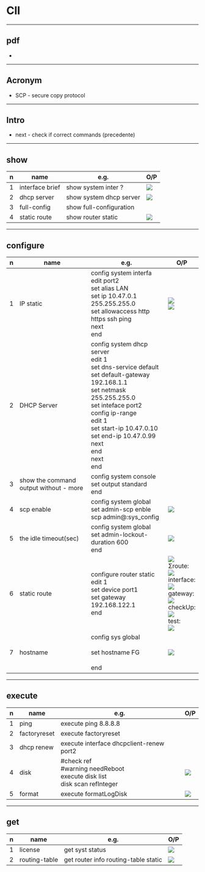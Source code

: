 # ClI

---

## pdf
*


---

## Acronym
* SCP - secure copy protocol

---

## Intro
* next - check if correct commands (precedente)

---

## show
|n|name|e.g.|O/P|
|-|----|----|----|
|1|interface brief|show system inter ?|[<img src="https://i.imgur.com/cumaEDq.png">](https://i.imgur.com/cumaEDq.png)|
|2|dhcp server| show system dhcp server|[<img src="https://i.imgur.com/IQxDDWN.png">](https://i.imgur.com/IQxDDWN.png)|
|3|full-config|show full-configuration||
|4|static route|show router static|[<img src="https://i.imgur.com/zWSKCpz.png">](https://i.imgur.com/zWSKCpz.png)|

---

## configure
|n|name|e.g.|O/P|
|-|----|----|----|
|1|IP static|config system interfa <br/> edit port2 <br/> set alias LAN <br/> set ip 10.47.0.1 255.255.255.0 <br/> set allowaccess http https ssh ping <br/> next <br/> end | [<img src="https://i.imgur.com/QOe4SWQ.png">](https://i.imgur.com/QOe4SWQ.png) <br/> [<img src="https://i.imgur.com/c0TSFiO.png">](https://i.imgur.com/c0TSFiO.png) |
|2|DHCP Server|config system dhcp server <br/> edit 1 <br/> set dns-service default <br/> set default-gateway 192.168.1.1 <br/> set netmask 255.255.255.0 <br/> set inteface port2 <br/> config ip-range <br/> edit 1 <br/> set start-ip 10.47.0.10 <br/> set end-ip 10.47.0.99 <br/> next <br/> end <br/> next <br/> end ||
|3|show the command output without - more|config system console <br/> set output standard <br/> end||
|4|scp enable|config system global <br/> set admin-scp enble <br/> scp admin@<ipFortigate>:sys_config <destination> |[<img src="https://i.imgur.com/f7jTDYB.png">](https://i.imgur.com/f7jTDYB.png)|
|5|the idle timeout(sec)|config system global<br/>set admin-lockout-duration 600<br/>end|[<img src="https://i.imgur.com/2lF9tox.png">](https://i.imgur.com/2lF9tox.png)|
|6|static route|configure router static <br/> edit 1 <br/> set device port1 <br/> set gateway 192.168.122.1 <br/> end | [<img src="https://i.imgur.com/mXDqUaJ.png">](https://i.imgur.com/mXDqUaJ.png) <br/> Σroute: <br/> [<img src="https://i.imgur.com/ZivIB96.png">](https://i.imgur.com/ZivIB96.png) <br> interface: <br/> [<img src="https://i.imgur.com/gk2q9YW.png">](https://i.imgur.com/gk2q9YW.png) <br/> gateway: <br/> [<img src="https://i.imgur.com/DHnC1DO.png">](https://i.imgur.com/DHnC1DO.png) <br/> checkUp: <br/> [<img src="https://i.imgur.com/otrjSMu.png">](https://i.imgur.com/otrjSMu.png) <br/> test: <br/> [<img src="https://i.imgur.com/YhEq9xg.png">](https://i.imgur.com/YhEq9xg.png) |
|7|hostname|config sys global <br/><br/> set hostname FG <br/><br/> end|[<img src="https://i.imgur.com/jLbvA0p.png">](https://i.imgur.com/jLbvA0p.png)|

---

## execute
|n|name|e.g.|O/P|
|-|----|----|---|
|1|ping|execute ping 8.8.8.8||
|2|factoryreset|execute factoryreset||
|3|dhcp renew|execute interface dhcpclient-renew port2||
|4|disk|#check ref<br/>#warning needReboot<br/>execute disk list<br/>disk scan refInteger|[<img src="https://i.imgur.com/bZt7hBo.png">](https://i.imgur.com/bZt7hBo.png)|
|5|format|execute formatLogDisk|[<img src="https://i.imgur.com/N0ybVVA.png">](https://i.imgur.com/N0ybVVA.png)|
  
---

## get
|n|name|e.g.|O/P|
|-|----|----|---|
|1|license|get syst status|[<img src="https://i.imgur.com/OdacxuB.png">](https://i.imgur.com/OdacxuB.png)|
|2|routing-table|get router info routing-table static|[<img src="https://i.imgur.com/nr0AQjL.png">](https://i.imgur.com/nr0AQjL.png)|
